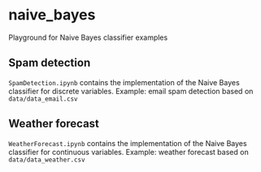 # naive_bayes
Playground for Naive Bayes classifier examples

## Spam detection

`SpamDetection.ipynb` contains the implementation of the Naive Bayes classifier for discrete variables. Example: email spam detection based on `data/data_email.csv`

## Weather forecast
`WeatherForecast.ipynb` contains the implementation of the Naive Bayes classifier for continuous variables. Example: weather forecast based on `data/data_weather.csv`
